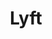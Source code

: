 ---
title: Lyft
crosslinks:
- youtubefactsbot
- lyftdrivers
- uberdrivers
- uber
- youtubot
- autotldr
- legaladvice
- AskReddit
- aww
- u_imguralbumbot
- CGPGrey
- badlegaladvice
- Ripple
- beagles
- churning
- AgainstHateSubreddits
- Dashcam
- metric_units
- Serendipity
- Ingress
---